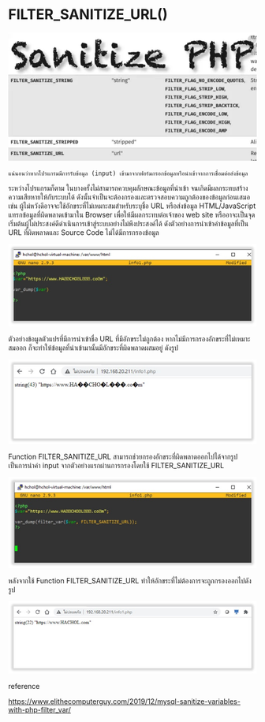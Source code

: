 # FILTER_SANITIZE_URL()

![](img/URL0.jpg)


    แน่นอนว่าหากโปรแกรมมีการรับข้อมูล (input) เข้ามาจากฟอร์มกรอกข้อมูลหรือนำเข้าจากการเชื่อมต่อส่งข้อมูล
ระหว่างโปรแกรมก็ตาม ในบางครั้งไม่สามารถควบคุมลักษณะข้อมูลที่นำเข้า จนเกิดมีผลกระทบสร้างความเสียหายให้กับระบบได้ ดังนั้นจำเป็นจะต้องกรองและตรวจสอบความถูกต้องของข้อมูลก่อนเสมอ เช่น ผู้ไม่หวังดีอาจจะใช้อักขระที่ไม่เหมาะสมสำหรับระบุชื่อ URL หรือส่งข้อมูล HTML/JavaScript แทรกข้อมูลที่ผิดพลาดเข้ามาใน Browser เพื่อให้มีผลกระทบต่อเจ้าของ web site หรืออาจะเป็นจุดเริ่มต้นผู้ไม่ประสงค์ดีดำเนินการเข้าสู่ระบบอย่างไม่พึงประสงค์ได้  ดังตัวอย่างการนำเข้าค่าข้อมูลที่เป็น URL ที่ผิดพลาดและ Source Code ไม่ได้มีการกรองข้อมูล

![](img/URL1.jpg)

ตัวอย่างข้อมูลตัวแปรที่มีการนำเข้าชื่อ URL ที่มีอักขระไม่ถูกต้อง หากไม่มีการกรองอักขระที่ไม่เหมาะสมออก ก็จะทำให้ข้อมูลที่นำเข้ามานั้นมีอักขระที่ผิดพลาดผสมอยู่ ดังรูป

![](img/URL2.jpg)


Function  FILTER_SANITIZE_URL สามารถช่วยกรองอักขระที่ผิดพลาดออกไปได้จากรูปเป็นการนำค่า input จากตัวอย่างแรกผ่านการกรองโดยใช้ FILTER_SANITIZE_URL  

![](img/URL3.jpg)

หลังจากใช้ Function FILTER_SANITIZE_URL ทำให้อักขระที่ไม่ต้องการจะถูกกรองออกไปดังรูป

![](img/URL4.jpg)


reference

https://www.elithecomputerguy.com/2019/12/mysql-sanitize-variables-with-php-filter_var/


